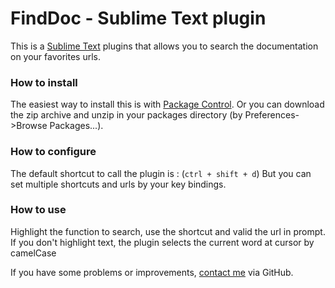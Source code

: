 # FindDoc - Sublime Text plugin
This is a [Sublime Text](http://www.sublimetext.com) plugins that allows you to search the documentation on your favorites urls.

### How to install
The easiest way to install this is with [Package Control](http://wbond.net/sublime\_packages/package\_control).
Or you can download the zip archive and unzip in your packages directory (by Preferences->Browse Packages...).

### How to configure
The default shortcut to call the plugin is : (`ctrl + shift + d`)
But you can set multiple shortcuts and urls by your key bindings.

### How to use
Highlight the function to search, use the shortcut and valid the url in prompt.
If you don't highlight text, the plugin selects the current word at cursor by camelCase

If you have some problems or improvements, [contact me](https://github.com/zckrs/sublime_findDoc/issues) via GitHub.
